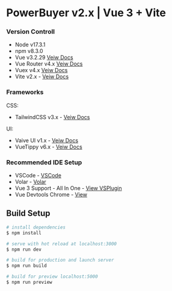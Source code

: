 # PowerBuyer v2.x | Vue 3 + Vite

### Version Controll

- Node v17.3.1
- npm v8.3.0
- Vue v3.2.29 [Veiw Docs](https://v3.vuejs.org/)
- Vue Router v4.x [Veiw Docs](https://next.router.vuejs.org/)
- Vuex v4.x [Veiw Docs](https://next.vuex.vuejs.org/)
- Vite v2.x - [Veiw Docs](https://vitejs.dev/)

### Frameworks

CSS:
- TailwindCSS v3.x - [Veiw Docs](https://tailwindcss.com/docs/installation)

UI:
- Vaive UI v1.x - [Veiw Docs](https://www.naiveui.com/en-US/os-theme)
- VueTippy v6.x - [Veiw Docs](https://vue-tippy.netlify.app/)

### Recommended IDE Setup

- VSCode - [VSCode](https://code.visualstudio.com/)
- Volar - [Volar](https://marketplace.visualstudio.com/items?itemName=johnsoncodehk.volar)
- Vue 3 Support - All In One - [View VSPlugin](https://marketplace.visualstudio.com/items?itemName=Wscats.vue)
- Vue Devtools Chrome - [View](https://chrome.google.com/webstore/detail/vuejs-devtools/ljjemllljcmogpfapbkkighbhhppjdbg?hl=en)

## Build Setup

```bash
# install dependencies
$ npm install

# serve with hot reload at localhost:3000
$ npm run dev

# build for production and launch server
$ npm run build

# build for preview localhost:5000
$ npm run preview

```
